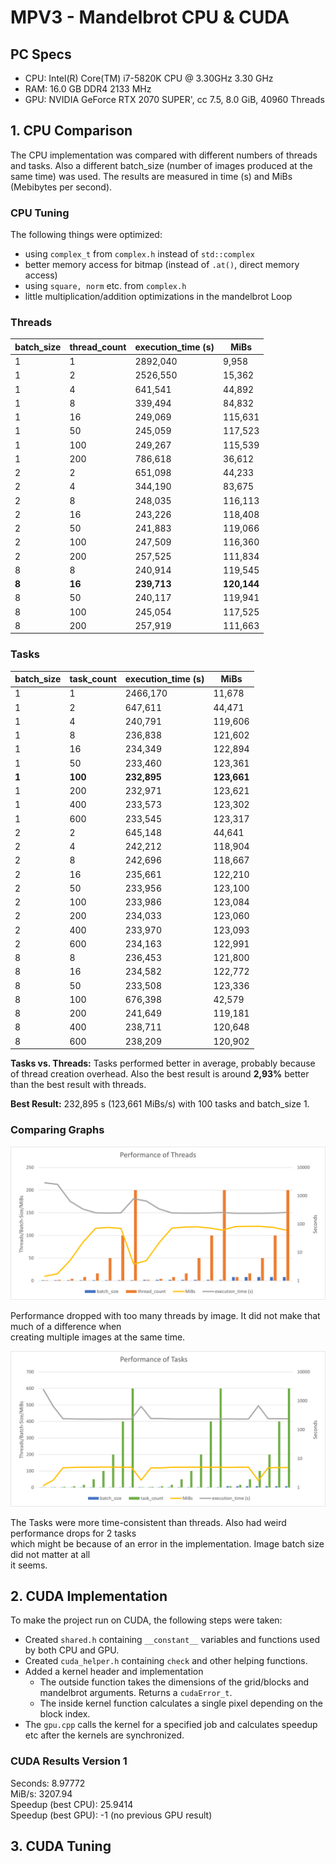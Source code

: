 # MPV3 - Mandelbrot CPU & CUDA
## PC Specs
* CPU: Intel(R) Core(TM) i7-5820K CPU @ 3.30GHz   3.30 GHz
* RAM: 16.0 GB DDR4 2133 MHz
* GPU: NVIDIA GeForce RTX 2070 SUPER', cc 7.5, 8.0 GiB, 40960 Threads

## 1. CPU Comparison
The CPU implementation was compared with different numbers of threads and tasks. Also a different batch_size (number of images produced at the same time) was used. The results are measured in time (s) and MiBs (Mebibytes per second).

### CPU Tuning
The following things were optimized:
* using `complex_t` from `complex.h` instead of `std::complex`
* better memory access for bitmap (instead of `.at()`, direct memory access)
* using `square, norm` etc. from `complex.h` 
* little multiplication/addition optimizations in the mandelbrot Loop

### Threads
| batch_size | thread_count | execution_time (s) | MiBs   |
|------------|--------------|--------------------|--------|
| 1          | 1            | 2892,040           | 9,958  |
| 1          | 2            | 2526,550           | 15,362 |
| 1          | 4            | 641,541            | 44,892 |
| 1          | 8            | 339,494            | 84,832 |
| 1          | 16           | 249,069            | 115,631|
| 1          | 50           | 245,059            | 117,523|
| 1          | 100          | 249,267            | 115,539|
| 1          | 200          | 786,618            | 36,612 |
| 2          | 2            | 651,098            | 44,233 |
| 2          | 4            | 344,190            | 83,675 |
| 2          | 8            | 248,035            | 116,113|
| 2          | 16           | 243,226            | 118,408|
| 2          | 50           | 241,883            | 119,066|
| 2          | 100          | 247,509            | 116,360|
| 2          | 200          | 257,525            | 111,834|
| 8          | 8            | 240,914            | 119,545|
| **8**          | **16**           | **239,713**            | **120,144** |
| 8          | 50           | 240,117            | 119,941|
| 8          | 100          | 245,054            | 117,525|
| 8          | 200          | 257,919            | 111,663|

### Tasks
| batch_size | task_count | execution_time (s) | MiBs   |
|------------|------------|--------------------|--------|
| 1          | 1          | 2466,170           | 11,678 |
| 1          | 2          | 647,611            | 44,471 |
| 1          | 4          | 240,791            | 119,606|
| 1          | 8          | 236,838            | 121,602|
| 1          | 16         | 234,349            | 122,894|
| 1          | 50         | 233,460            | 123,361|
| **1**          | **100**        | **232,895**            | **123,661** |
| 1          | 200        | 232,971            | 123,621|
| 1          | 400        | 233,573            | 123,302|
| 1          | 600        | 233,545            | 123,317|
| 2          | 2          | 645,148            | 44,641 |
| 2          | 4          | 242,212            | 118,904|
| 2          | 8          | 242,696            | 118,667|
| 2          | 16         | 235,661            | 122,210|
| 2          | 50         | 233,956            | 123,100|
| 2          | 100        | 233,986            | 123,084|
| 2          | 200        | 234,033            | 123,060|
| 2          | 400        | 233,970            | 123,093|
| 2          | 600        | 234,163            | 122,991|
| 8          | 8          | 236,453            | 121,800|
| 8          | 16         | 234,582            | 122,772|
| 8          | 50         | 233,508            | 123,336|
| 8          | 100        | 676,398            | 42,579 |
| 8          | 200        | 241,649            | 119,181|
| 8          | 400        | 238,711            | 120,648|
| 8          | 600        | 238,209            | 120,902|


**Tasks vs. Threads:** Tasks performed better in average, probably because of thread creation overhead. Also the best result is around **2,93%** better than the best result with threads.

**Best Result:** 232,895 s (123,661 MiBs/s) with 100 tasks and batch_size 1.


### Comparing Graphs
![Threads](results/threads.png)

Performance dropped with too many threads by image. It did not make that much of a difference when			
creating multiple images at the same time. 			

![Tasks](results/tasks.png)

The Tasks were more time-consistent than threads. Also had weird performance drops for 2 tasks			
which might be because of an error in the implementation. Image batch size did not matter at all			
it seems.			

## 2. CUDA Implementation
To make the project run on CUDA, the following steps were taken:
* Created `shared.h` containing `__constant__` variables and functions used by both CPU and GPU.
* Created `cuda_helper.h` containing `check` and other helping functions.
* Added a kernel header and implementation
  * The outside function takes the dimensions of the grid/blocks and mandelbrot arguments. Returns a `cudaError_t`.	
  * The inside kernel function calculates a single pixel depending on the block index.
* The `gpu.cpp` calls the kernel for a specified job and calculates speedup etc after the kernels are synchronized.


### CUDA Results Version 1
Seconds: 8.97772  
MiB/s: 3207.94  
Speedup (best CPU): 25.9414  
Speedup (best GPU): -1 (no previous GPU result)  

## 3. CUDA Tuning
